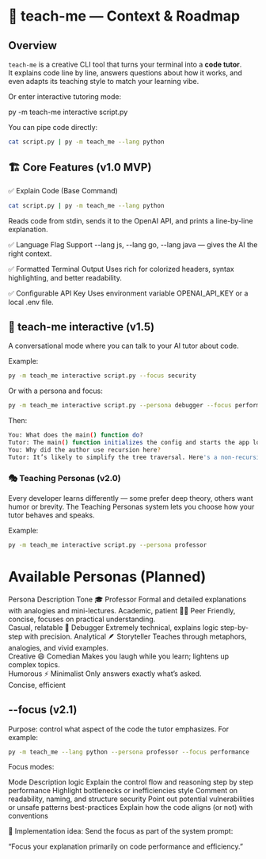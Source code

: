 # 🧠 teach-me — Context & Roadmap

## Overview
`teach-me` is a creative CLI tool that turns your terminal into a **code tutor**.  
It explains code line by line, answers questions about how it works, and even adapts its teaching style to match your learning vibe.

Or enter interactive tutoring mode:

py -m teach-me interactive script.py

You can pipe code directly:
```bash
cat script.py | py -m teach_me --lang python
```
## 🏗️ Core Features (v1.0 MVP)

✅ Explain Code (Base Command)

```bash
cat script.py | py -m teach_me --lang python
```

Reads code from stdin, sends it to the OpenAI API, and prints a line-by-line explanation.

✅ Language Flag Support
--lang js, --lang go, --lang java — gives the AI the right context.

✅ Formatted Terminal Output
Uses rich for colorized headers, syntax highlighting, and better readability.

✅ Configurable API Key
Uses environment variable OPENAI_API_KEY or a local .env file.

## 💬 teach-me interactive (v1.5)

A conversational mode where you can talk to your AI tutor about code.

Example:
```bash
py -m teach_me interactive script.py --focus security
```

Or with a persona and focus:
```bash
py -m teach_me interactive script.py --persona debugger --focus performance
```

Then:
```bash
You: What does the main() function do?
Tutor: The main() function initializes the config and starts the app loop.
You: Why did the author use recursion here?
Tutor: It’s likely to simplify the tree traversal. Here's a non-recursive alternative…
``` 
### 🎭 Teaching Personas (v2.0)

Every developer learns differently — some prefer deep theory, others want humor or brevity.
The Teaching Personas system lets you choose how your tutor behaves and speaks.

Example:
```bash
py -m teach_me interactive script.py --persona professor 
```
# Available Personas (Planned)
Persona	Description	Tone
🎓 Professor    Formal and detailed explanations with analogies and mini-lectures.
Academic, patient
🧑‍💻 Peer	        Friendly, concise, focuses on practical understanding.  
Casual, relatable
🤖 Debugger	     Extremely technical, explains logic step-by-step with precision. 
Analytical
🪶 Storyteller	 Teaches through metaphors, analogies, and vivid examples.          
Creative
😄 Comedian	     Makes you laugh while you learn; lightens up complex topics.       
Humorous
⚡ Minimalist	Only answers exactly what’s asked.	                      
Concise, efficient

## --focus (v2.1)

Purpose: control what aspect of the code the tutor emphasizes.
For example:
```bash
py -m teach_me --lang python --persona professor --focus performance
```

Focus modes:

Mode	        Description
logic	        Explain the control flow and reasoning step by step
performance	    Highlight bottlenecks or inefficiencies
style	        Comment on readability, naming, and structure
security	    Point out potential vulnerabilities or unsafe patterns
best-practices	Explain how the code aligns (or not) with conventions

🔧 Implementation idea:
Send the focus as part of the system prompt:

“Focus your explanation primarily on code performance and efficiency.”
